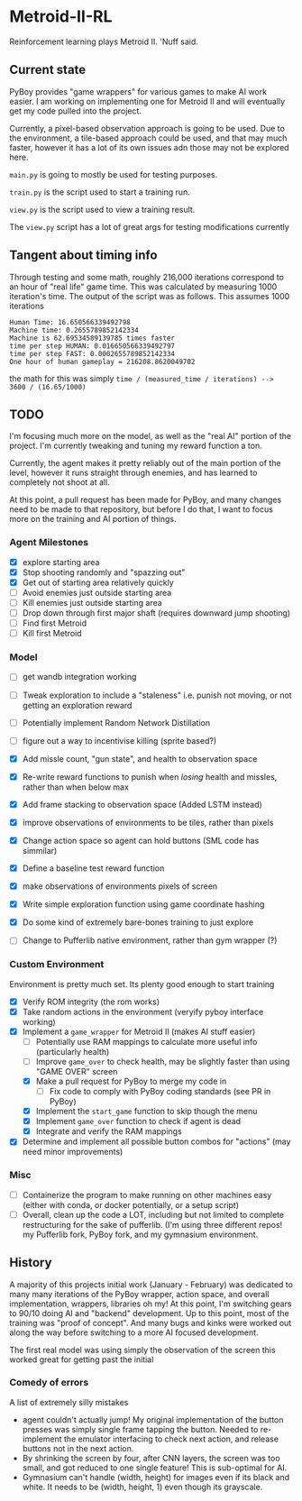 # Metroid-II-RL

Reinforcement learning plays Metroid II. 'Nuff said.

## Current state

PyBoy provides "game wrappers" for various games to make AI work easier. I am
working on implementing one for Metroid II and will eventually get my code
pulled into the project.

Currently, a pixel-based observation approach is going to be used. Due to the
environment, a tile-based approach could be used, and that may much faster,
however it has a lot of its own issues adn those may not be explored here.

`main.py` is going to mostly be used for testing purposes.

`train.py` is the script used to start a training run.

`view.py` is the script used to view a training result.

The `view.py` script has a lot of great args for testing modifications currently

## Tangent about timing info

Through testing and some math, roughly 216,000 iterations correspond to an hour
of "real life" game time. This was calculated by measuring 1000 iteration's
time. The output of the script was as follows. This assumes 1000 iterations

```
Human Time: 16.650566339492798
Machine time: 0.2655789852142334
Machine is 62.69534589139785 times faster
time per step HUMAN: 0.016650566339492797
time per step FAST: 0.0002655789852142334
One hour of human gameplay = 216208.8620049702
```
the math for this was simply
`time / (measured_time / iterations) --> 3600 / (16.65/1000)`


## TODO

I'm focusing much more on the model, as well as the "real AI" portion of the
project. I'm currently tweaking and tuning my reward function a ton.

Currently, the agent makes it pretty reliably out of the main portion of the
level, however it runs straight through enemies, and has learned to completely
not shoot at all.

At this point, a pull request has been made for PyBoy, and many changes need to
be made to that repository, but before I do that, I want to focus more on the
training and AI portion of things.

### Agent Milestones
- [x] explore starting area
- [x] Stop shooting randomly and "spazzing out"
- [x] Get out of starting area relatively quickly
- [ ] Avoid enemies just outside starting area
- [ ] Kill enemies just outside starting area
- [ ] Drop down through first major shaft (requires downward jump shooting) 
- [ ] Find first Metroid
- [ ] Kill first Metroid

### Model
- [ ] get wandb integration working
- [ ] Tweak exploration to include a "staleness" i.e. punish not moving, or not getting an exploration reward
- [ ] Potentially implement Random Network Distillation
- [ ] figure out a way to incentivise killing (sprite based?)
- [x] Add missle count, "gun state", and health to observation space
- [x] Re-write reward functions to punish when _losing_ health and missles, rather than when below max 
- [x] Add frame stacking to observation space (Added LSTM instead)
- [x] improve  observations of environments to be tiles, rather than pixels
- [x] Change action space so agent can hold buttons (SML code has simmilar)
- [x] Define a baseline test reward function
- [x] make observations of environments pixels of screen
- [x] Write simple exploration function using game coordinate hashing
- [x] Do some kind of extremely bare-bones training to just explore
- [ ] Change to Pufferlib native environment, rather than gym wrapper (?)


### Custom Environment
Environment is pretty much set. Its plenty good enough to start training
- [x] Verify ROM integrity (the rom works)
- [x] Take random actions in the environment (veryify pyboy interface working)
- [x] Implement a `game_wrapper` for Metroid II (makes AI stuff easier)
    - [ ] Potentially use RAM mappings to calculate more useful info (particularly health)
    - [ ] Improve `game_over` to check health, may be slightly faster than using "GAME OVER" screen
    - [x] Make a pull request for PyBoy to merge my code in
        - [ ] Fix code to comply with PyBoy coding standards (see PR in PyBoy)
    - [x] Implement the `start_game` function to skip though the menu
    - [x] Implement `game_over` function to check if agent is dead
    - [x] Integrate and verify the RAM mappings 
- [x] Determine and implement all possible button combos for "actions" (may
  need minor improvements)

### Misc
- [ ] Containerize the program to make running on other machines easy (either
  with conda, or docker potentially, or a setup script)
- [ ] Overall, clean up the code a LOT, including but not limited to complete
  restructuring for the sake of pufferlib. (I'm using three different repos!
  my Pufferlib fork, PyBoy fork, and my gymnasium environment.

## History
A majority of this projects initial work (January - February) was dedicated to
many many iterations of the PyBoy wrapper, action space, and overall
implementation, wrappers, libraries oh my! At this point, I'm switching gears to
90/10 doing AI and "backend" development. Up to this point, most of the
training was "proof of concept". And many bugs and kinks were worked out along
the way before switching to a more AI focused development.

The first real model was using simply the observation of the screen this worked
great for getting past the  initial

### Comedy of errors
A list of extremely silly mistakes
- agent couldn't actually jump! My original implementation of the button presses
  was simply single frame tapping the button. Needed to re-implement the
  emulator interfacing to check next action, and release buttons not in the next
  action.
- By shrinking the screen by four, after CNN layers, the screen was too small,
  and got reduced to one single feature! This is sub-optimal for AI.
- Gymnasium can't handle (width, height) for images even if its black and white.
  It needs to be (width, height, 1) even though its grayscale.

